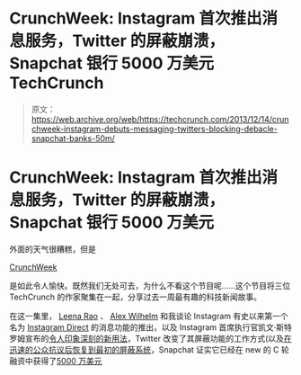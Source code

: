 # CrunchWeek: Instagram 首次推出消息服务，Twitter 的屏蔽崩溃，Snapchat 银行 5000 万美元 TechCrunch

> 原文：<https://web.archive.org/web/https://techcrunch.com/2013/12/14/crunchweek-instagram-debuts-messaging-twitters-blocking-debacle-snapchat-banks-50m/>

# CrunchWeek: Instagram 首次推出消息服务，Twitter 的屏蔽崩溃，Snapchat 银行 5000 万美元

外面的天气很糟糕，但是

[CrunchWeek](https://web.archive.org/web/20221209054434/https://beta.techcrunch.com/video/crunchweek/)

是如此令人愉快。既然我们无处可去，为什么不看这个节目呢……这个节目将三位 TechCrunch 的作家聚集在一起，分享过去一周最有趣的科技新闻故事。

在这一集里， [Leena Rao](https://web.archive.org/web/20221209054434/http://www.crunchbase.com/person/leena-rao) 、 [Alex Wilhelm](https://web.archive.org/web/20221209054434/http://www.crunchbase.com/person/alex-wilhelm) 和我谈论 Instagram 有史以来第一个名为 [Instagram Direct](https://web.archive.org/web/20221209054434/https://beta.techcrunch.com/2013/12/12/instagram-messaging/) 的消息功能的推出，以及 Instagram 首席执行官凯文·斯特罗姆宣布的[令人印象深刻的新用法](https://web.archive.org/web/20221209054434/https://beta.techcrunch.com/2013/12/12/instagram-daily-usage/)，Twitter 改变了其屏蔽功能的工作方式(以及[在迅速的公众抗议后恢复到最初的屏蔽系统](https://web.archive.org/web/20221209054434/https://beta.techcrunch.com/2013/12/12/twitter-says-new-policy-which-allows-blocked-users-to-follow-interact-with-tweets-is-to-prevent-retaliation/)，Snapchat 证实它已经在 new 的 C 轮融资中获得了[5000 万美元](https://web.archive.org/web/20221209054434/https://beta.techcrunch.com/2013/12/11/snapchat-series-c-50-million/)
